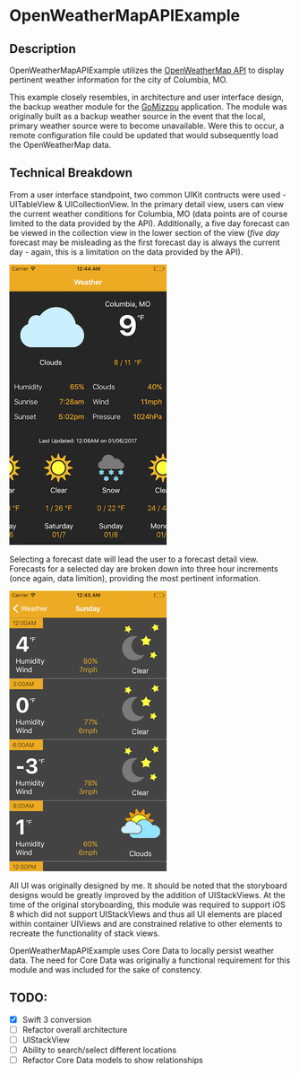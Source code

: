 # OpenWeatherMapAPIExample

## Description
OpenWeatherMapAPIExample utilizes the [OpenWeatherMap API](http://openweathermap.org/api) to display pertinent weather information for the city of Columbia, MO. 

This example closely resembles, in architecture and user interface design, the backup weather module for the [GoMizzou](https://itunes.apple.com/us/app/gomizzou/id386691187?mt=8) application. The module was originally built as a backup weather source in the event that the local, primary weather source were to become unavailable. Were this to occur, a remote configuration file could be updated that would subsequently load the OpenWeatherMap data.

## Technical Breakdown
From a user interface standpoint, two common UIKit contructs were used - UITableView & UICollectionView. In the primary detail view, users can view the current weather conditions for Columbia, MO (data points are of course limited to the data provided by the API). Additionally, a five day forecast can be viewed in the collection view in the lower section of the view (*five day* forecast may be misleading as the first forecast day is always the current day - again, this is a limitation on the data provided by the API).

![Primary weather and five day forecast](screenshots/primary_weather_and_five_day_forecast.png)

Selecting a forecast date will lead the user to a forecast detail view. Forecasts for a selected day are broken down into three hour increments (once again, data limition), providing the most pertinent information.

![Three hour forecast](screenshots/three_hour_forecast.png)

All UI was originally designed by me. It should be noted that the storyboard designs would be greatly improved by the addition of UIStackViews. At the time of the original storyboarding, this module was required to support iOS 8 which did not support UIStackViews and thus all UI elements are placed within container UIViews and are constrained relative to other elements to recreate the functionality of stack views.

OpenWeatherMapAPIExample uses Core Data to locally persist weather data. The need for Core Data was originally a functional requirement for this module and was included for the sake of constency. 



## TODO:
- [x] Swift 3 conversion
- [ ] Refactor overall architecture
- [ ] UIStackView
- [ ] Ability to search/select different locations
- [ ] Refactor Core Data models to show relationships
